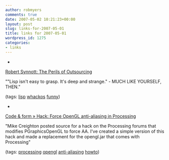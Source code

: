 ```yaml
---
author: robmyers
comments: true
date: 2007-05-02 10:21:23+00:00
layout: post
slug: links-for-2007-05-01
title: links for 2007-05-01
wordpress_id: 1275
categories:
- links
---
```


  

  *   


[Robert Synnott: The Perils of Outsourcing](http://myblog.rsynnott.com/2007/05/perils-of-outsourcing.html)

  


""Lisp isn't easy to grasp. It's deep and strange." - MUCH LIKE YOURSELF, THEN."

  


(tags: [lisp](http://del.icio.us/robmyers/lisp) [whackos](http://del.icio.us/robmyers/whackos) [funny](http://del.icio.us/robmyers/funny))

  

  

  *   


[Code & form » Hack: Force OpenGL anti-aliasing in Processing](http://workshop.evolutionzone.com/2007/04/30/hack-force-opengl-anti-aliasing-in-processing/)

  


"Mike Creighton posted source for a hack on the Processing forums that modifies PGraphicsOpenGL to force AA. I've created a simple version of this hack and made a replacement for the opengl.jar that comes with Processing"

  


(tags: [processing](http://del.icio.us/robmyers/processing) [opengl](http://del.icio.us/robmyers/opengl) [anti-aliasing](http://del.icio.us/robmyers/anti-aliasing) [howto](http://del.icio.us/robmyers/howto))

  

  
  


